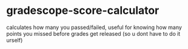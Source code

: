# gradescope-score-calculator
calculates how many you passed/failed, useful for knowing how many points you missed before grades get released (so u dont have to do it urself)
